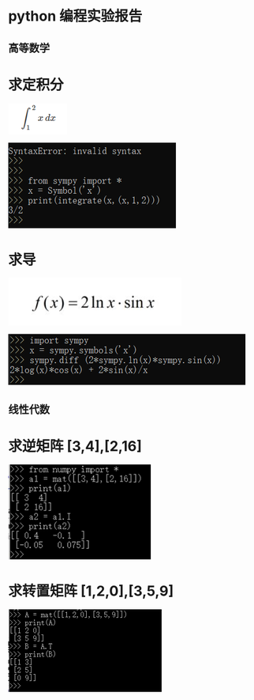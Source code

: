 # python 编程实验报告
## 高等数学
# 求定积分
![](images/222.png)


![](images/302.png)
# 求导
![](images/421.png)

![](images/054.png)
## 线性代数
# 求逆矩阵 [3,4],[2,16]
![](images/501.png)
# 求转置矩阵 [1,2,0],[3,5,9]
![](images/611.png)